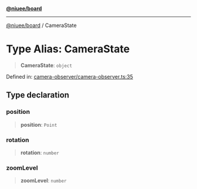 [**@niuee/board**](../README.md)

***

[@niuee/board](../globals.md) / CameraState

# Type Alias: CameraState

> **CameraState**: `object`

Defined in: [camera-observer/camera-observer.ts:35](https://github.com/niuee/board/blob/d74620e4e63da3004adfc7105b7f1136fce9577c/src/camera-observer/camera-observer.ts#L35)

## Type declaration

### position

> **position**: `Point`

### rotation

> **rotation**: `number`

### zoomLevel

> **zoomLevel**: `number`
